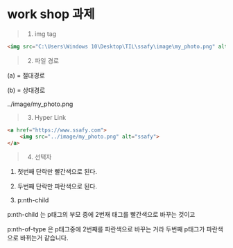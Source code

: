# work shop 과제





> 1. img tag

```html
<img src="C:\Users\Windows 10\Desktop\TIL\ssafy\image\my_photo.png" alt="ssafy">
```



> 2. 파일 경로



(a) = 절대경로

(b) = 상대경로

../image/my_photo.png



> 3. Hyper Link

```html
<a href="https://www.ssafy.com">
	<img src="../image/my_photo.png" alt="ssafy">
</a>
```





> 4. 선택자

1. 첫번째 단락만 빨간색으로 된다.



2. 두번째 단락만 파란색으로 된다.



3. p:nth-child 

p:nth-child 는 p태그의 부모 중에 2번재 태그를 빨간색으로 바꾸는 것이고

p:nth-of-type 은 p태그중에 2번째를 파란색으로 바꾸는 거라 두번째 p태그가 파란색으로 바뀌는거 같습니다.

